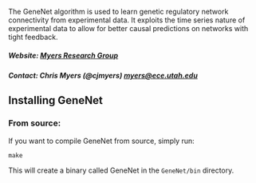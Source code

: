The GeneNet algorithm is used to learn genetic regulatory network connectivity from experimental data. It exploits
the time series nature of experimental data to allow for better causal predictions on
networks with tight feedback. 

##### Website: [Myers Research Group](http://www.async.ece.utah.edu/)
##### Contact: Chris Myers (@cjmyers) myers@ece.utah.edu

## Installing GeneNet
### From source:
If you want to compile GeneNet from source, simply run:

```make```

This will create a binary called GeneNet in the ```GeneNet/bin``` directory. 
